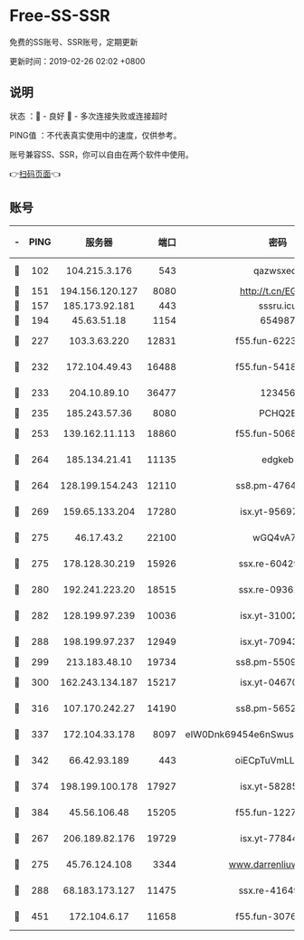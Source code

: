 # Free-SS-SSR

免费的SS账号、SSR账号，定期更新

更新时间：2019-02-26 02:02 +0800

## 说明

状态     ：🙂 - 良好 🙁 - 多次连接失败或连接超时

PING值   ：不代表真实使用中的速度，仅供参考。

账号兼容SS、SSR，你可以自由在两个软件中使用。

👉[扫码页面](https://liesauer.github.io/free-ss-ssr.github.io/)👈

## 账号

|-|PING|服务器|端口|密码|加密方式|区域|
|:----:|:----:|:-----:|-----:|:----:|:----:|:----:|
|🙂|102|104.215.3.176|543|qazwsxedc|aes-256-gcm|JP|
|🙂|151|194.156.120.127|8080|http://t.cn/EGJIyrl|rc4-md5|RU|
|🙂|157|185.173.92.181|443|sssru.icu|rc4-md5|RU|
|🙂|194|45.63.51.18|1154|654987|chacha20|US|
|🙂|227|103.3.63.220|12831|f55.fun-62237207|aes-256-cfb|SG|
|🙂|232|172.104.49.43|16488|f55.fun-54186310|aes-256-cfb|SG|
|🙂|233|204.10.89.10|36477|123456|aes-256-cfb|US|
|🙂|235|185.243.57.36|8080|PCHQ2E|rc4-md5|US|
|🙂|253|139.162.11.113|18860|f55.fun-50686264|aes-256-cfb|SG|
|🙂|264|185.134.21.41|11135|edgkeb|aes-256-cfb|GB|
|🙂|264|128.199.154.243|12110|ss8.pm-47641220|aes-256-cfb|SG|
|🙂|269|159.65.133.204|17280|isx.yt-95697435|aes-256-cfb|SG|
|🙂|275|46.17.43.2|22100|wGQ4vA7D|aes-256-gcm|RU|
|🙂|275|178.128.30.219|15926|ssx.re-60429787|aes-256-cfb|SG|
|🙂|280|192.241.223.20|18515|ssx.re-09362839|aes-256-cfb|US|
|🙂|282|128.199.97.239|10036|isx.yt-31002701|aes-256-cfb|SG|
|🙂|288|198.199.97.237|12949|isx.yt-70943099|aes-256-cfb|US|
|🙂|299|213.183.48.10|19734|ss8.pm-55096385|rc4-md5|RU|
|🙂|300|162.243.134.187|15217|isx.yt-04670550|aes-256-cfb|US|
|🙂|316|107.170.242.27|14190|ss8.pm-56526890|aes-256-cfb|US|
|🙂|337|172.104.33.178|8097|eIW0Dnk69454e6nSwuspv9DmS201tQ0D|aes-256-cfb|SG|
|🙂|342|66.42.93.189|443|oiECpTuVmLLxk4Ts|aes-256-cfb|US|
|🙂|374|198.199.100.178|17927|isx.yt-58285902|aes-256-cfb|US|
|🙂|384|45.56.106.48|15205|f55.fun-12278228|aes-256-cfb|US|
|🙂|267|206.189.82.176|19729|isx.yt-77844520|aes-256-cfb|SG|
|🙂|275|45.76.124.108|3344|www.darrenliuwei.com|aes-256-cfb|AU|
|🙂|288|68.183.173.127|11475|ssx.re-41649202|aes-256-cfb|US|
|🙁|451|172.104.6.17|11658|f55.fun-30764636|aes-256-cfb|US|
